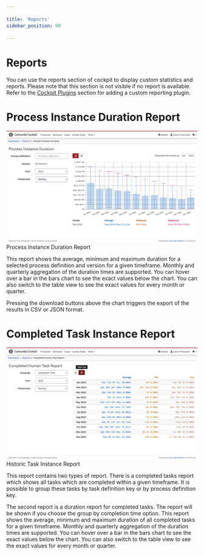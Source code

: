 ```yaml
---

title: 'Reports'
sidebar_position: 90

---
```

# Reports

You can use the reports section of cockpit to display custom statistics and reports. Please note that this section is not visible if no report is available. Refer to the [Cockpit Plugins](../webapps/cockpit/extend/plugins.md) section for adding a custom reporting plugin.

# Process Instance Duration Report

![Example img](./img/duration-report.png)Process Instance Duration Report

This report shows the average, minimum and maximum duration for a selected process definition and version for a given timeframe. Monthly and quarterly aggregation of the duration times are supported. You can hover over a bar in the bars chart to see the exact values below the chart. You can also switch to the table view to see the exact values for every month or quarter.

Pressing the download buttons above the chart triggers the export of the results in CSV or JSON format.

# Completed Task Instance Report

![Example img](./img/historic-task-instance-report.png)Historic Task Instance Report

This report contains two types of report. There is a completed tasks report which shows all tasks which are completed within a given timeframe. It is
possible to group these tasks by task definition key or by process definition key.

The second report is a duration report for completed tasks. The report will be shown if you choose the group by completion time option. This report shows
the average, minimum and maximum duration of all completed tasks for a given timeframe. Monthly and quarterly aggregation of the duration times are
supported. You can hover over a bar in the bars chart to see the exact values below the chart. You can also switch to the table view to see the exact
values for every month or quarter.
